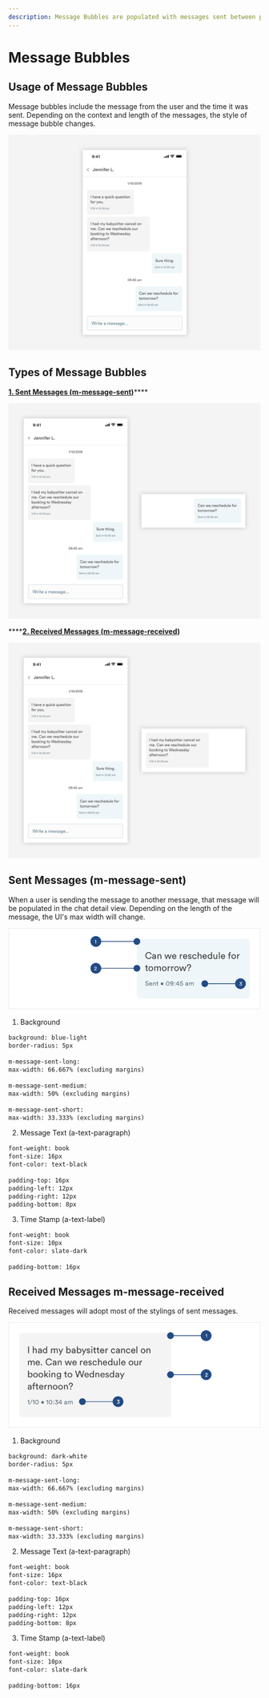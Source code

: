 ```yaml
---
description: Message Bubbles are populated with messages sent between pros and customers.
---
```


# Message Bubbles

## Usage of Message Bubbles

Message bubbles include the message from the user and the time it was sent. Depending on the context and length of the messages, the style of message bubble changes.

![](../.gitbook/assets/message-overview.png)

## Types of Message Bubbles

[**1. Sent Messages \(m-message-sent\)**](message-threads.md#sent-messages-m-message-sent)\*\*\*\*

![](../.gitbook/assets/sent-message.png)

\*\*\*\*[**2. Received Messages \(m-message-received\)**](message-threads.md#received-messages-m-message-received)

![](../.gitbook/assets/received-message.png)

## Sent Messages \(m-message-sent\)

When a user is sending the message to another message, that message will be populated in the chat detail view. Depending on the length of the message, the UI's max width will change.

![](../.gitbook/assets/sent-bubbles.png)

1. Background

```text
background: blue-light 
border-radius: 5px

m-message-sent-long:
max-width: 66.667% (excluding margins)

m-message-sent-medium:
max-width: 50% (excluding margins)

m-message-sent-short:
max-width: 33.333% (excluding margins)
```

2. Message Text \(a-text-paragraph\)

```text
font-weight: book
font-size: 16px
font-color: text-black

padding-top: 16px
padding-left: 12px
padding-right: 12px
padding-bottom: 8px
```

3. Time Stamp \(a-text-label\)

```text
font-weight: book
font-size: 10px
font-color: slate-dark

padding-bottom: 16px
```

## Received Messages m-message-received

Received messages will adopt most of the stylings of sent messages.

![](../.gitbook/assets/received-bubbles.png)

1. Background

```text
background: dark-white 
border-radius: 5px

m-message-sent-long:
max-width: 66.667% (excluding margins)

m-message-sent-medium:
max-width: 50% (excluding margins)

m-message-sent-short:
max-width: 33.333% (excluding margins)
```

2. Message Text \(a-text-paragraph\)

```text
font-weight: book
font-size: 16px
font-color: text-black

padding-top: 16px
padding-left: 12px
padding-right: 12px
padding-bottom: 8px
```

3. Time Stamp \(a-text-label\)

```text
font-weight: book
font-size: 10px
font-color: slate-dark

padding-bottom: 16px
```

